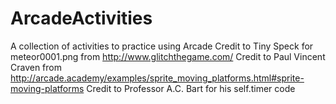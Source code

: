 # ArcadeActivities
A collection of activities to practice using Arcade
Credit to Tiny Speck for meteor0001.png from http://www.glitchthegame.com/ 
Credit to Paul Vincent Craven from http://arcade.academy/examples/sprite_moving_platforms.html#sprite-moving-platforms
Credit to Professor A.C. Bart for his self.timer code